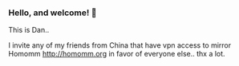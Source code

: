 ### Hello, and welcome! 👋
This is Dan..  

I invite any of my friends from China that have vpn access to mirror 
Homomm http://homomm.org in favor of everyone else.. thx a lot.


   

